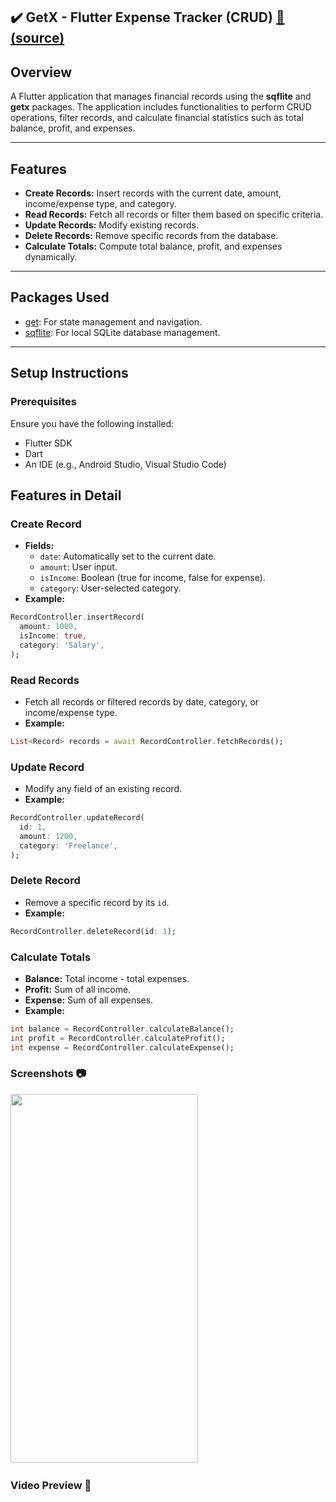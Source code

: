 ## ✔️ GetX - Flutter Expense Tracker (CRUD) [📂 (source)](https://github.com/Zimil-Patel/sqlite_database_tasks/blob/master/lib/controller/helper/db_helper.dart)

## Overview
A Flutter application that manages financial records using the **sqflite** and **getx** packages. The application includes functionalities to perform CRUD operations, filter records, and calculate financial statistics such as total balance, profit, and expenses.

---

## Features
- **Create Records:** Insert records with the current date, amount, income/expense type, and category.
- **Read Records:** Fetch all records or filter them based on specific criteria.
- **Update Records:** Modify existing records.
- **Delete Records:** Remove specific records from the database.
- **Calculate Totals:** Compute total balance, profit, and expenses dynamically.

---

## Packages Used
- [get](https://pub.dev/packages/get): For state management and navigation.
- [sqflite](https://pub.dev/packages/sqflite): For local SQLite database management.

---

## Setup Instructions

### Prerequisites
Ensure you have the following installed:
- Flutter SDK
- Dart
- An IDE (e.g., Android Studio, Visual Studio Code)

## Features in Detail

### Create Record
- **Fields:**
  - `date`: Automatically set to the current date.
  - `amount`: User input.
  - `isIncome`: Boolean (true for income, false for expense).
  - `category`: User-selected category.
- **Example:**
```dart
RecordController.insertRecord(
  amount: 1000,
  isIncome: true,
  category: 'Salary',
);
```

### Read Records
- Fetch all records or filtered records by date, category, or income/expense type.
- **Example:**
```dart
List<Record> records = await RecordController.fetchRecords();
```

### Update Record
- Modify any field of an existing record.
- **Example:**
```dart
RecordController.updateRecord(
  id: 1,
  amount: 1200,
  category: 'Freelance',
);
```

### Delete Record
- Remove a specific record by its `id`.
- **Example:**
```dart
RecordController.deleteRecord(id: 1);
```

### Calculate Totals
- **Balance:** Total income - total expenses.
- **Profit:** Sum of all income.
- **Expense:** Sum of all expenses.
- **Example:**
```dart
int balance = RecordController.calculateBalance();
int profit = RecordController.calculateProfit();
int expense = RecordController.calculateExpense();
```

### Screenshots 📷

<div align="left">
   
<img src= "" height = 590 width = 300> &nbsp;&nbsp;&nbsp;&nbsp;
</div>

### Video Preview 🎥



